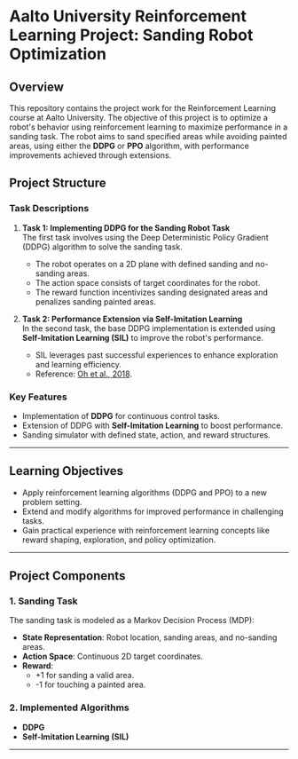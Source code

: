 # Aalto University Reinforcement Learning Project: Sanding Robot Optimization

## Overview

This repository contains the project work for the Reinforcement Learning course at Aalto University. The objective of this project is to optimize a robot's behavior using reinforcement learning to maximize performance in a sanding task. The robot aims to sand specified areas while avoiding painted areas, using either the **DDPG** or **PPO** algorithm, with performance improvements achieved through extensions.  

## Project Structure

### Task Descriptions

1. **Task 1: Implementing DDPG for the Sanding Robot Task**  
   The first task involves using the Deep Deterministic Policy Gradient (DDPG) algorithm to solve the sanding task.  
   - The robot operates on a 2D plane with defined sanding and no-sanding areas.
   - The action space consists of target coordinates for the robot.
   - The reward function incentivizes sanding designated areas and penalizes sanding painted areas.  

2. **Task 2: Performance Extension via Self-Imitation Learning**  
   In the second task, the base DDPG implementation is extended using **Self-Imitation Learning (SIL)** to improve the robot's performance.  
   - SIL leverages past successful experiences to enhance exploration and learning efficiency.
   - Reference: [Oh et al., 2018](https://arxiv.org/abs/1806.05635).

### Key Features
- Implementation of **DDPG** for continuous control tasks.
- Extension of DDPG with **Self-Imitation Learning** to boost performance.
- Sanding simulator with defined state, action, and reward structures.

---

## Learning Objectives
- Apply reinforcement learning algorithms (DDPG and PPO) to a new problem setting.
- Extend and modify algorithms for improved performance in challenging tasks.
- Gain practical experience with reinforcement learning concepts like reward shaping, exploration, and policy optimization.

---

## Project Components

### 1. Sanding Task
The sanding task is modeled as a Markov Decision Process (MDP):  
- **State Representation**: Robot location, sanding areas, and no-sanding areas.  
- **Action Space**: Continuous 2D target coordinates.  
- **Reward**: 
  - +1 for sanding a valid area.  
  - -1 for touching a painted area.  

### 2. Implemented Algorithms
- **DDPG**  
- **Self-Imitation Learning (SIL)**  

---
